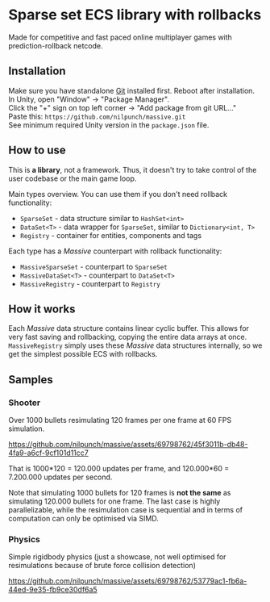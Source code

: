 # Sparse set ECS library with rollbacks

Made for competitive and fast paced online multiplayer games with prediction-rollback netcode.

## Installation

Make sure you have standalone [Git](https://git-scm.com/downloads) installed first. Reboot after installation.  
In Unity, open "Window" -> "Package Manager".  
Click the "+" sign on top left corner -> "Add package from git URL..."  
Paste this: `https://github.com/nilpunch/massive.git`  
See minimum required Unity version in the `package.json` file.

## How to use

This is **a library**, not a framework. Thus, it doesn't try to take control of the user codebase or the main game loop.

Main types overview. You can use them if you don't need rollback functionality:

- `SparseSet` - data structure similar to `HashSet<int>`
- `DataSet<T>` - data wrapper for `SparseSet`, similar to `Dictionary<int, T>`
- `Registry` - container for entities, components and tags

Each type has a *Massive* counterpart with rollback functionality:

- `MassiveSparseSet` - counterpart to `SparseSet`
- `MassiveDataSet<T>` - counterpart to `DataSet<T>`
- `MassiveRegistry` - counterpart to `Registry`

## How it works

Each *Massive* data structure contains linear cyclic buffer. This allows for very fast saving and rollbacking, copying the entire data arrays at once. `MassiveRegistry` simply uses these *Massive* data structures internally, so we get the simplest possible ECS with rollbacks.

## Samples

### Shooter

Over 1000 bullets resimulating 120 frames per one frame at 60 FPS simulation.

https://github.com/nilpunch/massive/assets/69798762/45f3011b-db48-4fa9-a6cf-9cf101d11cc7

That is 1000\*120 = 120.000 updates per frame, and 120.000\*60 = 7.200.000 updates per second.

Note that simulating 1000 bullets for 120 frames is **not the same** as simulating 120.000 bullets for one frame. The last case is highly parallelizable, while the resimulation case is sequential and in terms of computation can only be optimised via SIMD.

### Physics

Simple rigidbody physics (just a showcase, not well optimised for resimulations because of brute force collision detection)

https://github.com/nilpunch/massive/assets/69798762/53779ac1-fb6a-44ed-9e35-fb9ce30df6a5
